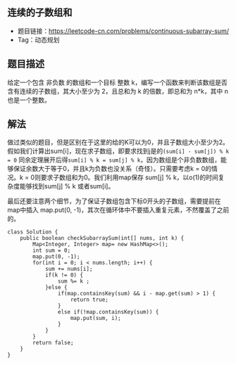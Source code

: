 ## 连续的子数组和

- 题目链接：https://leetcode-cn.com/problems/continuous-subarray-sum/
- Tag：动态规划

## 题目描述
给定一个包含 非负数 的数组和一个目标 整数 k，编写一个函数来判断该数组是否含有连续的子数组，其大小至少为 2，且总和为 k 的倍数，即总和为 n*k，其中 n 也是一个整数。


## 解法
做过类似的题目，但是区别在于这里的给的K可以为0，并且子数组大小至少为2。假如我们计算出sum[i]，现在求子数组，即要求找到j是的```(sum[i] - sum[j]) % k = 0``` 同余定理展开后得```sum[i] % k = sum[j] % k```，因为数组是个非负数数组，能够保证余数大于等于0，并且k为负数也没关系（奇怪）。只需要考虑k = 0的情况。k = 0则要求子数组和为0。我们利用map保存 sum[j] % k，以o(1)的时间复杂度能够找到sum[j] % k 或者sum[i]。

最后还要注意两个细节，为了保证子数组包含下标0开头的子数组，需要提前在map中插入 map.put(0, -1)，其次在循环体中不要插入重复元素，不然覆盖了之前的。
```
class Solution {
    public boolean checkSubarraySum(int[] nums, int k) {
        Map<Integer, Integer> map= new HashMap<>();
        int sum = 0;
        map.put(0, -1); 
        for(int i = 0; i < nums.length; i++) {
            sum += nums[i];
            if(k != 0) {
                sum %= k ;
            }else {
                if(map.containsKey(sum) && i - map.get(sum) > 1) {
                    return true; 
                }
                else if(!map.containsKey(sum)) {
                    map.put(sum, i);
                }
            }
        }
        return false;
    }
}

```